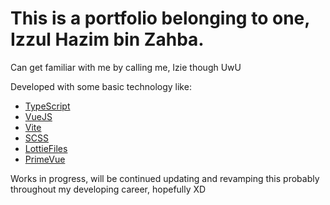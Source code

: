 # This is a portfolio belonging to one, Izzul Hazim bin Zahba. 

Can get familiar with me by calling me, Izie though UwU

Developed with some basic technology like: 
- [TypeScript](https://www.typescriptlang.org) 
- [VueJS](https://vuejs.org/)
- [Vite](https://vite.dev/)
- [SCSS](https://sass-lang.com/)
- [LottieFiles](https://lottiefiles.com/)
- [PrimeVue](https://primevue.org/)

Works in progress, will be continued updating and revamping this probably throughout my developing career, hopefully XD